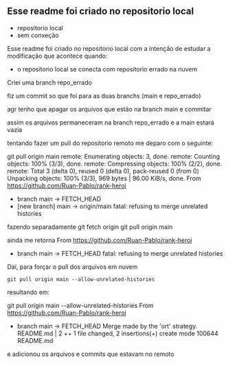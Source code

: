 ## Esse readme foi criado no repositorio local
- repositorio local
- sem conxeção

Esse readme foi criado no repositorio local com a intenção de estudar a modificação que acontece quando:
- o repositorio local se conecta com repositorio errado na nuvem

Criei uma branch repo_errado

fiz um commit so que foi para as duas branchs (main e repo_errado)

agr tenho que apagar os arquivos que estão na branch main e commitar

assim os arquivos permaneceram na branch repo_errado e a main estará vazia

tentando fazer um pull do repositorio remoto me deparo com o seguinte:

git pull origin main
remote: Enumerating objects: 3, done.
remote: Counting objects: 100% (3/3), done.
remote: Compressing objects: 100% (2/2), done.
remote: Total 3 (delta 0), reused 0 (delta 0), pack-reused 0 (from 0)
Unpacking objects: 100% (3/3), 969 bytes | 96.00 KiB/s, done.
From https://github.com/Ruan-Pablo/rank-heroi
 * branch            main       -> FETCH_HEAD
 * [new branch]      main       -> origin/main
fatal: refusing to merge unrelated histories

fazendo separadamente
git fetch origin
git pull origin main

ainda me retorna 
From https://github.com/Ruan-Pablo/rank-heroi
 * branch            main       -> FETCH_HEAD
fatal: refusing to merge unrelated histories

Daí, para forçar o pull dos arquivos em nuvem

`git pull origin main --allow-unrelated-histories`

resultando em:

git pull origin main --allow-unrelated-histories
From https://github.com/Ruan-Pablo/rank-heroi
 * branch            main       -> FETCH_HEAD
Merge made by the 'ort' strategy.
 README.md | 2 ++
 1 file changed, 2 insertions(+)
 create mode 100644 README.md

e adicionou os arquivos e commits que estavam no remoto